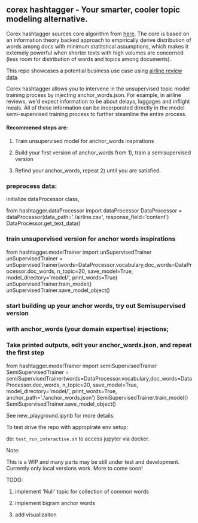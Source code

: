 ## corex hashtagger - Your smarter, cooler topic modeling alternative.

Corex hashtagger sources core algorithm from [here](https://github.com/gregversteeg/corex_topic). The core is based on an information theory backed approach to empirically derive distribution of words among docs with minimum statitstical assumptions, which makes it extemely powerful when shorter texts with high volumes are concerned (less room for distribution of words and topics among documents). 

This repo showcases a potential business use case using [airline review data](https://raw.githubusercontent.com/quankiquanki/skytrax-reviews-dataset/). 

Corex hashtagger allows you to intervene in the unsupervised topic model training process by injecting anchor_words.json. For example, in airline reviews, we'd expect information to be about delays, luggages and inflight meals. All of these information can be incorporated directly in the model semi-supervised training process to further steamline the entire process. 

#### Recommened steps are: 

1) Train unsupervised model for anchor_words inspirations

2) Build your first version of anchor_words from 1), train a semisupervised version

3) Refind your anchor_words, repeat 2) until you are satisfied. 


### preprocess data: 


initialize dataProcessor class,

from hashtagger.dataProcessor import dataProcessor
DataProcessor = dataProcessor(data_path='./airline.csv', response_field='content')
DataProcessor.get_text_data()


### train unsupervised version for anchor words inspirations
from hashtagger.modelTrainer import unSupervisedTrainer
unSupervisedTrainer = unSupervisedTrainer(words=DataProcessor.vocabulary,doc_words=DataProcessor.doc_words, n_topic=20, save_model=True, model_directory='model/', print_words=True)
unSupervisedTrainer.train_model()
unSupervisedTrainer.save_model_object()

### start building up your anchor words, try out Semisupervised version 
### with anchor_words (your domain expertise) injections;
### Take printed outputs, edit your anchor_words.json, and repeat the first step
from hashtagger.modelTrainer import semiSupervisedTrainer
SemiSupervisedTrainer = semiSupervisedTrainer(words=DataProcessor.vocabulary,doc_words=DataProcessor.doc_words, n_topic=20, save_model=True, model_directory='model/', print_words=True, anchor_path='./anchor_words.json')
SemiSupervisedTrainer.train_model()
SemiSupervisedTrainer.save_model_object()

See new_playground.ipynb for more details.


To test drive the repo with appropirate env setup:

do: `test_run_interactive.sh`
to access jupyter via docker.

Note:

This is a WIP and many parts may be still under test and development. Currently only local versions work. More to come soon!


TODO:

1) implement 'Null' topic for collection of common words

2) implement bigram anchor words

3) add visualizaiton
